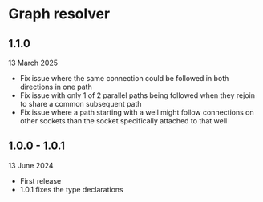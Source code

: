 # Graph resolver

## 1.1.0

13 March 2025

* Fix issue where the same connection could be followed in both directions in one path
* Fix issue with only 1 of 2 parallel paths being followed when they rejoin to share a
  common subsequent path
* Fix issue where a path starting with a well might follow connections on other sockets
  than the socket specifically attached to that well

## 1.0.0 - 1.0.1

13 June 2024

* First release
* 1.0.1 fixes the type declarations
